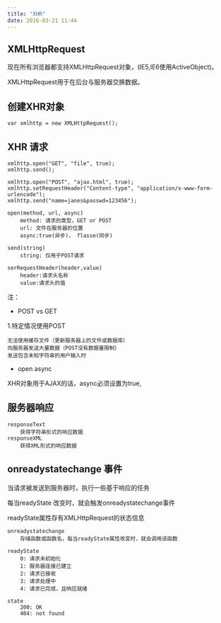 ```yaml
---
title: "XHR"
date: 2016-03-21 11:44
---
```


## XMLHttpRequest

现在所有浏览器都支持XMLHttpRequest对象，(IE5,IE6使用ActiveObject)。

XMLHttpRequest用于在后台与服务器交换数据。

## 创建XHR对象

```
var xmlhttp = new XMLHttpRequest();
```

## XHR 请求

```
xmlhttp.open("GET", "file", true);
xmlhttp.send();

xmlhttp.open("POST", "ajax.html", true);
xmlhttp.setRequestHeader("Content-type", "application/x-www-form-urlencode");
xmlhttp.send("name=janes&passwd=123456");
```

```
open(method, url, async)
    method: 请求的类型，GET or POST
    url: 文件在服务器的位置
    async:true(异步)， flasse(同步)
    
send(string)
    string: 仅用于POST请求

serRequestHeader(header,value)
    header:请求头名称
    value:请求头的值
```

注：

* POST vs GET

1.特定情况使用POST

```
无法使用缓存文件（更新服务器上的文件或数据库）
向服务器发送大量数据（POST没有数据量限制）
发送包含未知字符串的用户输入时
```

* open async

XHR对象用于AJAX的话，async必须设置为true, 

## 服务器响应

```
responseText
    获得字符串形式的响应数据
responseXML
    获得XML形式的响应数据
```

## onreadystatechange 事件

当请求被发送到服务器时，执行一些基于响应的任务

每当readyState 改变时，就会触发onreadystatechange事件

readyState属性存有XMLHttpRequest的状态信息

```
onreadystatechange
    存储函数或函数名，每当readyState属性改变时，就会调用该函数

readyState
    0: 请求未初始化
    1: 服务器连接已建立
    2: 请求已接收
    3: 请求处理中
    4: 请求已完成，且响应就绪

state
    200: OK
    404: not found
```